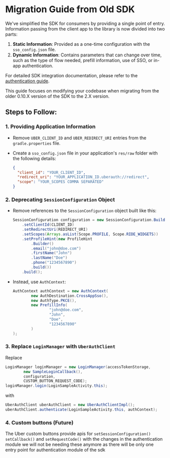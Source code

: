 # Migration Guide from Old SDK

We've simplified the SDK for consumers by providing a single point of entry. Information passing from the client app to the library is now divided into two parts:

1. **Static Information**: Provided as a one-time configuration with the `sso_config.json` file.
2. **Dynamic Information**: Contains parameters that can change over time, such as the type of flow needed, prefill information, use of SSO, or in-app authentication.

For detailed SDK integration documentation, please refer to the [authentication guide](https://github.com/uber/rides-android-sdk/tree/2.x/authentication).

This guide focuses on modifying your codebase when migrating from the older 0.10.X version of the SDK to the 2.X version.

## Steps to Follow:

### 1. Providing Application Information
- Remove `UBER_CLIENT_ID` and `UBER_REDIRECT_URI` entries from the `gradle.properties` file.
- Create a `sso_config.json` file in your application's `res/raw` folder with the following details:

    ```json
    {
      "client_id": "YOUR_CLIENT_ID",
      "redirect_uri": "YOUR_APPLICATION_ID.uberauth://redirect",
      "scope": "YOUR_SCOPES COMMA SEPARATED"
    }
    ```

### 2. Deprecating `SessionConfiguration` Object
- Remove references to the `SessionConfiguration` object built like this:

    ```java
    SessionConfiguration configuration = new SessionConfiguration.Builder()
        .setClientId(CLIENT_ID)
        .setRedirectUri(REDIRECT_URI)
        .setScopes(Arrays.asList(Scope.PROFILE, Scope.RIDE_WIDGETS))
        .setProfileHint(new ProfileHint
            .Builder()
            .email("john@doe.com")
            .firstName("John")
            .lastName("Doe")
            .phone("1234567890")
            .build())
        .build();
    ```

- Instead, use `AuthContext`:

    ```java
    AuthContext authContext = new AuthContext(
            new AuthDestination.CrossAppSso(),
            new AuthType.PKCE(),
            new PrefillInfo(
                    "john@doe.com",
                    "John",
                    "Doe",
                    "1234567890"
            )
    );
    ```

### 3. Replace `LoginManager` with `UberAuthClient`

Replace

```java
LoginManager loginManager = new LoginManager(accessTokenStorage,
        new SampleLoginCallback(),
        configuration,
        CUSTOM_BUTTON_REQUEST_CODE);
loginManager.login(LoginSampleActivity.this);
```
with

```java
UberAuthClient uberAuthClient = new UberAuthClientImpl();
uberAuthClient.authenticate(LoginSampleActivity.this, authContext);
```

### 4. Custom buttons (Future)

The Uber custom buttons provide apis for `setSessionConfiguration()` `setCallback()` and `setRequestCode()` with the changes in the authentication module we will not be needing these anymore as there will be only one entry point for authentication module of the sdk
